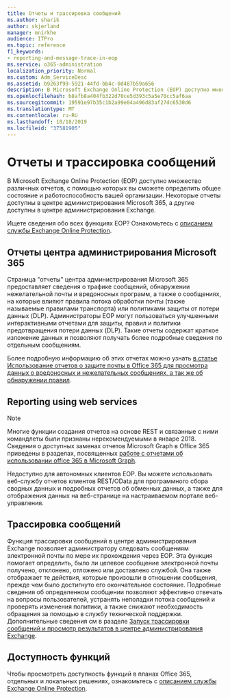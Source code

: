 ```yaml
---
title: Отчеты и трассировка сообщений
ms.author: sharik
author: skjerland
manager: mnirkhe
audience: ITPro
ms.topic: reference
f1_keywords:
- reporting-and-message-trace-in-eop
ms.service: o365-administration
localization_priority: Normal
ms.custom: Adm_ServiceDesc
ms.assetid: b9263f99-5921-44fd-bb4c-0d487b59a656
description: В Microsoft Exchange Online Protection (EOP) доступно множество различных отчетов, с помощью которых вы сможете определить общее состояние и работоспособность вашей организации. Некоторые отчеты доступны в центре администрирования Microsoft 365, а другие доступны в центре администрирования Exchange.
ms.openlocfilehash: b8afb8a404fb322d70ce5d393c5a5e70cc5af6aa
ms.sourcegitcommit: 19591e97b35c1b2a99e04a496d83af27dc6530d6
ms.translationtype: MT
ms.contentlocale: ru-RU
ms.lasthandoff: 10/18/2019
ms.locfileid: "37581905"
---
```

# <a name="reporting-and-message-trace"></a>Отчеты и трассировка сообщений

В Microsoft Exchange Online Protection (EOP) доступно множество различных отчетов, с помощью которых вы сможете определить общее состояние и работоспособность вашей организации. Некоторые отчеты доступны в центре администрирования Microsoft 365, а другие доступны в центре администрирования Exchange.

Ищете сведения обо всех функциях EOP? Ознакомьтесь с [описанием службы Exchange Online Protection](exchange-online-protection-service-description.md).

## <a name="microsoft-365-admin-center-reports"></a>Отчеты центра администрирования Microsoft 365

Страница "отчеты" центра администрирования Microsoft 365 предоставляет сведения о трафике сообщений, обнаружении нежелательной почты и вредоносных программ, а также о сообщениях, на которые влияют правила потока обработки почты (также называемые правилами транспорта) или политиками защиты от потери данных (DLP). Администраторы EOP могут пользоваться улучшенными интерактивными отчетами для защиты, правил и политики предотвращения потери данных (DLP). Такие отчеты содержат краткое изложение данных и позволяют получать более подробные сведения по отдельным сообщениям.

Более подробную информацию об этих отчетах можно узнать [в статье Использование отчетов о защите почты в Office 365 для просмотра данных о вредоносных и нежелательных сообщениях, а так же об обнаружении правил](https://docs.microsoft.com/exchange/monitoring/use-mail-protection-reports).

## <a name="reporting-using-web-services"></a>Reporting using web services

> [!NOTE]
> Многие функции создания отчетов на основе REST и связанные с ними командлеты были признаны нерекомендуемыми в январе 2018. Сведения о доступных заменах отчетов Microsoft Graph в Office 365 приведены в разделах, посвященных [работе с отчетами об использовании office 365 в Microsoft Graph](https://go.microsoft.com/fwlink/p/?LinkID=865135).

Недоступно для автономных клиентов EOP. Вы можете использовать веб-службу отчетов клиентов REST/OData для программного сбора сводных данных и подробных отчетов об обменных данных, а также для отображения данных на веб-странице на настраиваемом портале веб-управления.

## <a name="message-trace"></a>Трассировка сообщений

Функция трассировки сообщений в центре администрирования Exchange позволяет администратору следовать сообщениям электронной почты по мере их прохождения через EOP. Эта функция помогает определить, было ли целевое сообщение электронной почты получено, отклонено, отложено или доставлено службой. Она также отображает те действия, которые произошли в отношении сообщения, прежде чем было достигнуто его окончательное состояние. Подробные сведения об определенном сообщении позволяют эффективно отвечать на вопросы пользователей, устранять неполадки потока сообщений и проверять изменения политики, а также снижают необходимость обращения за помощью в службу технической поддержки. Дополнительные сведения см в разделе [Запуск трассировки сообщений и просмотр результатов в центре администрирования Exchange](https://docs.microsoft.com/exchange/monitoring/trace-an-email-message/run-a-message-trace-and-view-results).

## <a name="feature-availability"></a>Доступность функций

Чтобы просмотреть доступность функций в планах Office 365, отдельных и локальных решениях, ознакомьтесь с [описанием службы Exchange Online Protection](exchange-online-protection-service-description.md).
